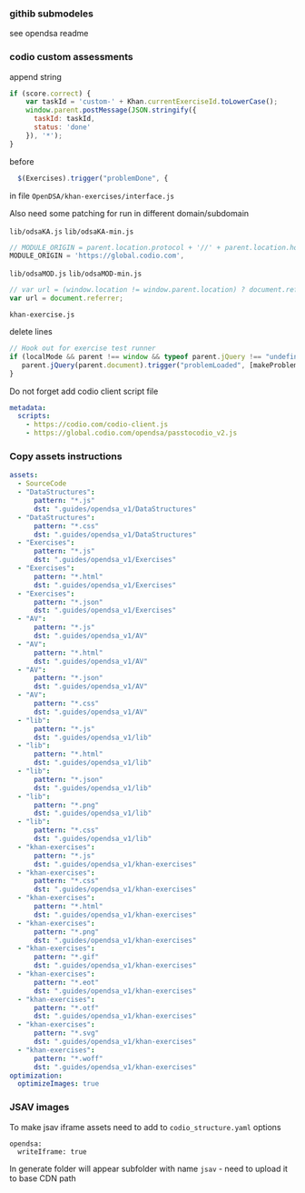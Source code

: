 ### githib submodeles

see opendsa readme

### codio custom assessments

append string
```js
if (score.correct) {
    var taskId = 'custom-' + Khan.currentExerciseId.toLowerCase();
    window.parent.postMessage(JSON.stringify({
      taskId: taskId,
      status: 'done'
    }), '*');
}
```
before
```js
  $(Exercises).trigger("problemDone", {
```

in file `OpenDSA/khan-exercises/interface.js`

Also need some patching for run in different domain/subdomain

`lib/odsaKA.js` `lib/odsaKA-min.js`

```js
// MODULE_ORIGIN = parent.location.protocol + '//' + parent.location.host,
MODULE_ORIGIN = 'https://global.codio.com',
```

`lib/odsaMOD.js` `lib/odsaMOD-min.js`
```js
// var url = (window.location != window.parent.location) ? document.referrer : document.location;
var url = document.referrer;
```

`khan-exercise.js`

delete lines
```js
// Hook out for exercise test runner
if (localMode && parent !== window && typeof parent.jQuery !== "undefined") {
   parent.jQuery(parent.document).trigger("problemLoaded", [makeProblem, answerData.solution]);
}
```

Do not forget add codio client script file

```yaml
metadata:
  scripts:
    - https://codio.com/codio-client.js
    - https://global.codio.com/opendsa/passtocodio_v2.js
```

### Copy assets instructions

```yml
assets:
  - SourceCode
  - "DataStructures":
      pattern: "*.js"
      dst: ".guides/opendsa_v1/DataStructures"
  - "DataStructures":
      pattern: "*.css"
      dst: ".guides/opendsa_v1/DataStructures"
  - "Exercises":
      pattern: "*.js"
      dst: ".guides/opendsa_v1/Exercises"
  - "Exercises":
      pattern: "*.html"
      dst: ".guides/opendsa_v1/Exercises"
  - "Exercises":
      pattern: "*.json"
      dst: ".guides/opendsa_v1/Exercises"
  - "AV":
      pattern: "*.js"
      dst: ".guides/opendsa_v1/AV"
  - "AV":
      pattern: "*.html"
      dst: ".guides/opendsa_v1/AV"
  - "AV":
      pattern: "*.json"
      dst: ".guides/opendsa_v1/AV"
  - "AV":
      pattern: "*.css"
      dst: ".guides/opendsa_v1/AV"
  - "lib":
      pattern: "*.js"
      dst: ".guides/opendsa_v1/lib"
  - "lib":
      pattern: "*.html"
      dst: ".guides/opendsa_v1/lib"
  - "lib":
      pattern: "*.json"
      dst: ".guides/opendsa_v1/lib"
  - "lib":
      pattern: "*.png"
      dst: ".guides/opendsa_v1/lib"
  - "lib":
      pattern: "*.css"
      dst: ".guides/opendsa_v1/lib"
  - "khan-exercises":
      pattern: "*.js"
      dst: ".guides/opendsa_v1/khan-exercises"
  - "khan-exercises":
      pattern: "*.css"
      dst: ".guides/opendsa_v1/khan-exercises"
  - "khan-exercises":
      pattern: "*.html"
      dst: ".guides/opendsa_v1/khan-exercises"
  - "khan-exercises":
      pattern: "*.png"
      dst: ".guides/opendsa_v1/khan-exercises"
  - "khan-exercises":
      pattern: "*.gif"
      dst: ".guides/opendsa_v1/khan-exercises"
  - "khan-exercises":
      pattern: "*.eot"
      dst: ".guides/opendsa_v1/khan-exercises"
  - "khan-exercises":
      pattern: "*.otf"
      dst: ".guides/opendsa_v1/khan-exercises"
  - "khan-exercises":
      pattern: "*.svg"
      dst: ".guides/opendsa_v1/khan-exercises"
  - "khan-exercises":
      pattern: "*.woff"
      dst: ".guides/opendsa_v1/khan-exercises"
optimization:
  optimizeImages: true
```


### JSAV images

To make jsav iframe assets need to add to `codio_structure.yaml` options 

```
opendsa:
  writeIframe: true
```

In generate folder will appear subfolder with name `jsav` - need to upload it to base CDN path 
